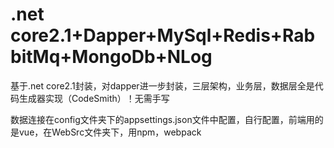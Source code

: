 # .net core2.1+Dapper+MySql+Redis+RabbitMq+MongoDb+NLog
基于.net core2.1封装，对dapper进一步封装，三层架构，业务层，数据层全是代码生成器实现（CodeSmith）！无需手写

数据连接在config文件夹下的appsettings.json文件中配置，自行配置，前端用的是vue，在WebSrc文件夹下，用npm，webpack

